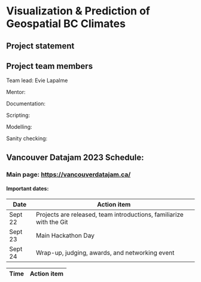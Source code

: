 # Visualization & Prediction of Geospatial BC Climates

## Project statement

## Project team members

Team lead: Evie Lapalme

Mentor:

Documentation:

Scripting:

Modelling: 

Sanity checking: 

## Vancouver Datajam 2023 Schedule:

### Main page: https://vancouverdatajam.ca/

#### Important dates: 

| Date | Action item |
| - | - |
| Sept 22 | Projects are released, team introductions, familiarize with the Git |
| Sept 23 | Main Hackathon Day |
| Sept 24 | Wrap-up, judging, awards, and networking event |

|Time| Action item|
| - | - |

